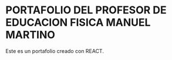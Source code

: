 # PORTAFOLIO DEL PROFESOR DE EDUCACION FISICA MANUEL MARTINO

Este es un portafolio creado con REACT.
